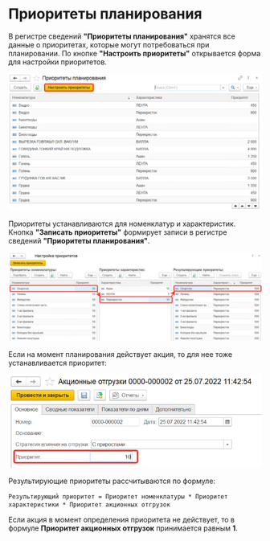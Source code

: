 # Приоритеты планирования

В регистре сведений **"Приоритеты планирования"** хранятся все данные о приоритетах, которые могут потребоваться при планировании. По кнопке **"Настроить приоритеты"** открывается форма для настройки приоритетов.

[![1][1]][1]

Приоритеты устанавливаются для номенклатур и характеристик. Кнопка **"Записать приоритеты"** формирует записи в регистре сведений **"Приоритеты планирования"**.

[![2][2]][2]

Если на момент планирования действует акция, то для нее тоже устанавливается приоритет:

[![3][3]][3]

Результирующие приоритеты рассчитываются по формуле:

```
Результирующий приоритет = Приоритет номенклатуры * Приоритет характеристики * Приоритет акционных отгрузок
```

Если акция в момент определения приоритета не действует, то в формуле **Приоритет акционных отгрузок** принимается равным **1**.

[1]: PlanningPriorities.assets/1.png
[2]: PlanningPriorities.assets/2.png
[3]: PlanningPriorities.assets/3.png
